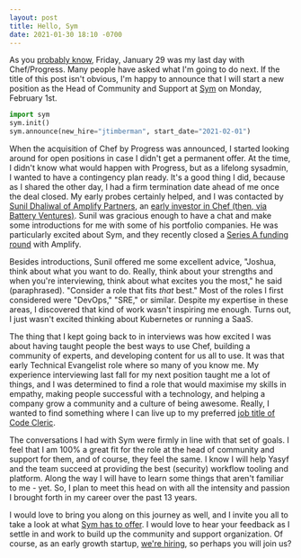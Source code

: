 ```yaml
---
layout: post
title: Hello, Sym
date: 2021-01-30 18:10 -0700
---
```


As you [probably know](/blog/2021/01/29/cheffriends-and-hugops), Friday, January 29 was my last day with Chef/Progress. Many people have asked what I'm going to do next. If the title of this post isn't obvious, I'm happy to announce that I will start a new position as the Head of Community and Support at [Sym](https://symops.com/) on Monday, February 1st.

```python
import sym
sym.init()
sym.announce(new_hire="jtimberman", start_date="2021-02-01")
```

When the acquisition of Chef by Progress was announced, I started looking around for open positions in case I didn't get a permanent offer. At the time, I didn't know what would happen with Progress, but as a lifelong sysadmin, I wanted to have a contingency plan ready. It's a good thing I did, because as I shared the other day, I had a firm termination date ahead of me once the deal closed. My early probes certainly helped, and I was contacted by [Sunil Dhaliwal of Amplify Partners](https://twitter.com/dhaliwas), an [early investor in Chef (then, via Battery Ventures)](https://blog.chef.io/opscode-closes-11-million-series-b-round). Sunil was gracious enough to have a chat and make some introductions for me with some of his portfolio companies. He was particularly excited about Sym, and they recently closed a [Series A funding round](https://compliance.dev/2020/10/20/hello-sym/) with Amplify.

Besides introductions, Sunil offered me some excellent advice, "Joshua, think about what you want to do. Really, think about your strengths and when you're interviewing, think about what excites you the most," he said (paraphrased). "Consider a role that fits *that* best." Most of the roles I first considered were "DevOps," "SRE," or similar. Despite my expertise in these areas, I discovered that kind of work wasn't inspiring me enough. Turns out, I just wasn't excited thinking about Kubernetes or running a SaaS.

The thing that I kept going back to in interviews was how excited I was about having taught people the best ways to use Chef, building a community of experts, and developing content for us all to use. It was that early Technical Evangelist role where so many of you know me. My experience interviewing last fall for my next position taught me a lot of things, and I was determined to find a role that would maximise my skills in empathy, making people successful with a technology, and helping a company grow a community and a culture of being awesome. Really, I wanted to find something where I can live up to my preferred [job title of Code Cleric](https://twitter.com/evangoer/status/447049913310797824).

The conversations I had with Sym were firmly in line with that set of goals. I feel that I am 100% a great fit for the role at the head of community and support for them, and of course, they feel the same. I know I will help Yasyf and the team succeed at providing the best (security) workflow tooling and platform. Along the way I will have to learn some things that aren't familiar to me - yet. So, I plan to meet this head on with all the intensity and passion I brought forth in my career over the past 13 years.

I would love to bring you along on this journey as well, and I invite you all to take a look at what [Sym has to offer](https://symops.com/). I would love to hear your feedback as I settle in and work to build up the community and support organization. Of course, as an early growth startup, [we're hiring](https://boards.greenhouse.io/sym), so perhaps you will join us?
